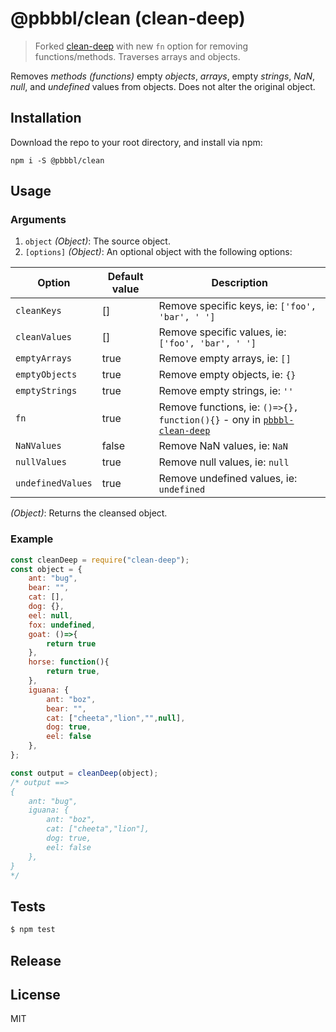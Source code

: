 # @pbbbl/clean (clean-deep)

> Forked [clean-deep](https://github.com/nunofgs/clean-deep/tree/v3.4.0p) with new `fn` option for removing functions/methods. Traverses arrays and objects.

Removes _methods (functions)_ empty _objects_, _arrays_, empty _strings_, _NaN_, _null_, and _undefined_ values from objects. Does not alter the original object.

## Installation

<!-- Install the package via `npm`: -->

Download the repo to your root directory, and install via npm:

```
npm i -S @pbbbl/clean
```

## Usage

### Arguments

1. `object` _(Object)_: The source object.
2. `[options]` _(Object)_: An optional object with the following options:

| Option            | Default value | Description                                                                                                           |
| ----------------- | ------------- | --------------------------------------------------------------------------------------------------------------------- |
| `cleanKeys`       | []            | Remove specific keys, ie: `['foo', 'bar', ' ']`                                                                       |
| `cleanValues`     | []            | Remove specific values, ie: `['foo', 'bar', ' ']`                                                                     |
| `emptyArrays`     | true          | Remove empty arrays, ie: `[]`                                                                                         |
| `emptyObjects`    | true          | Remove empty objects, ie: `{}`                                                                                        |
| `emptyStrings`    | true          | Remove empty strings, ie: `''`                                                                                        |
| `fn`              | true          | Remove functions, ie: `()=>{}, function(){}` - ony in [`pbbbl-clean-deep`](https://github.com/pbbbl/pbbbl-clean-deep) |
| `NaNValues`       | false         | Remove NaN values, ie: `NaN`                                                                                          |
| `nullValues`      | true          | Remove null values, ie: `null`                                                                                        |
| `undefinedValues` | true          | Remove undefined values, ie: `undefined`                                                                              |

_(Object)_: Returns the cleansed object.

### Example

```javascript
const cleanDeep = require("clean-deep");
const object = {
    ant: "bug",
    bear: "",
    cat: [],
    dog: {},
    eel: null,
    fox: undefined,
    goat: ()=>{
        return true
    },
    horse: function(){
        return true,
    },
    iguana: {
        ant: "boz",
        bear: "",
        cat: ["cheeta","lion","",null],
        dog: true,
        eel: false
    },
};

const output = cleanDeep(object);
/* output ==>
{
    ant: "bug",
    iguana: {
        ant: "boz",
        cat: ["cheeta","lion"],
        dog: true,
        eel: false
    },
}
*/
```

## Tests

```javascript
$ npm test
```

## Release

<!-- ```sh
npm version [<newversion> | major | minor | patch] -m "Release %s"
``` -->

## License

MIT

<!-- [npm-image]: https://img.shields.io/npm/v/clean-deep.svg?style=flat-square -->
<!-- [npm-url]: https://npmjs.org/package/clean-deep -->
<!-- [workflow-image]: https://github.com/pbbbl/pbbbl-clean-deep/workflows/Node%20CI/badge.svg -->
<!-- [workflow-url]: https://github.com/nunofgs/clean-deep/actions -->
